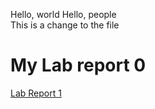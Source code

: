 Hello, world
Hello, people\
This is a change to the file

# My Lab report 0
[Lab Report 1](https://<swiftgapple>.github.io/<cse15l-lab-reports>/lab-report-1-week-0.html)